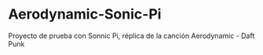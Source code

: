 # Aerodynamic-Sonic-Pi

Proyecto de prueba con Sonnic Pi, réplica de la canción Aerodynamic - Daft Punk
